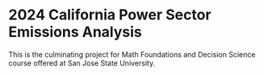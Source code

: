 # 2024 California Power Sector Emissions Analysis
This is the culminating project for Math Foundations and Decision Science course offered at San Jose State University.
